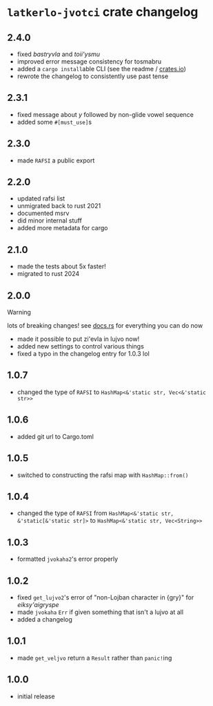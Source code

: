 # `latkerlo-jvotci` crate changelog

## 2.4.0
- fixed *bastryvla* and *toii'ysmu*
- improved error message consistency for tosmabru
- added a `cargo install`able CLI (see the readme / [crates.io](https://crates.io/crates/latkerlo-jvotci))
- rewrote the changelog to consistently use past tense

## 2.3.1
- fixed message about *y* followed by non-glide vowel sequence
- added some `#[must_use]`s

## 2.3.0
- made `RAFSI` a public export

## 2.2.0
- updated rafsi list
- unmigrated back to rust 2021
- documented msrv
- did minor internal stuff
- added more metadata for cargo

## 2.1.0
- made the tests about 5x faster!
- migrated to rust 2024

## 2.0.0
> [!WARNING]
> lots of breaking changes! see [docs.rs](https://docs.rs/latkerlo-jvotci/) for everything you can do now
- made it possible to put zi'evla in lujvo now!
- added new settings to control various things
- fixed a typo in the changelog entry for 1.0.3 lol

## 1.0.7
- changed the type of `RAFSI` to `HashMap<&'static str, Vec<&'static str>>`

## 1.0.6
- added git url to Cargo.toml

## 1.0.5
- switched to constructing the rafsi map with `HashMap::from()`

## 1.0.4
- changed the type of `RAFSI` from `HashMap<&'static str, &'static[&'static str]>` to `HashMap<&'static str, Vec<String>>`

## 1.0.3
- formatted `jvokaha2`'s error properly

## 1.0.2
- fixed `get_lujvo2`'s error of "non-Lojban character in {gry}" for *eiksy'aigryspe*
- made `jvokaha` `Err` if given something that isn't a lujvo at all
- added a changelog

## 1.0.1
- made `get_veljvo` return a `Result` rather than `panic!`ing

## 1.0.0
- initial release
